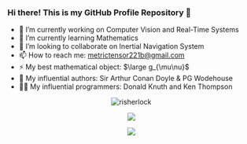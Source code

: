 ### Hi there! This is my GitHub Profile Repository 👋


- 🔭 I’m currently working on Computer Vision and Real-Time Systems
- 🌱 I’m currently learning Mathematics
- 👯 I’m looking to collaborate on Inertial Navigation System 
- 📫 How to reach me: metrictensor221b@gmail.com
- ⚡ My best mathematical object: $\large g_{\mu\nu}$
- 📖 My influential authors: Sir Arthur Conan Doyle & PG Wodehouse
- 👨‍💻 My influential programmers: Donald Knuth and Ken Thompson



<p align="center"> 
  <img src="https://komarev.com/ghpvc/?username=risherlock" alt="risherlock" /> 
</p>
<p align="center"> 
  <img src="https://github-readme-stats.vercel.app/api/top-langs/?username=risherlock&layout=compact" />
</p>
<p align="center"> 
  <img src="https://github-readme-stats.vercel.app/api?username=risherlock&show_icons=true&theme=radical" />
</p>



